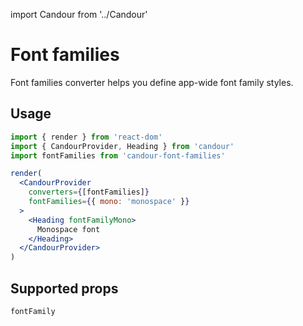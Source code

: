 import Candour from '../Candour'

# Font families

Font families converter helps you define app-wide font family styles.

## Usage

```jsx sandbox
import { render } from 'react-dom'
import { CandourProvider, Heading } from 'candour'
import fontFamilies from 'candour-font-families'

render(
  <CandourProvider
    converters={[fontFamilies]}
    fontFamilies={{ mono: 'monospace' }}
  >
    <Heading fontFamilyMono>
      Monospace font
    </Heading>
  </CandourProvider>
)
```

## Supported props

```
fontFamily
```
